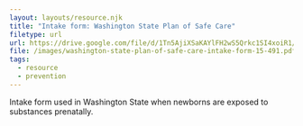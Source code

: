 ```yaml
---
layout: layouts/resource.njk
title: "Intake form: Washington State Plan of Safe Care"
filetype: url
url: https://drive.google.com/file/d/1Tn5AjiXSaKAYlFH2wS5Qrkc1SI4xoiR1/view?usp=share_link
file: /images/washington-state-plan-of-safe-care-intake-form-15-491.pdf
tags:
  - resource
  - prevention
---
```


Intake form used in Washington State when newborns are exposed to substances prenatally. 
